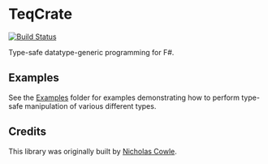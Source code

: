 # TeqCrate

[![Build Status](https://github.com/nickcowle/TeqCrate/actions/workflows/dotnetcore.yml/badge.svg)](https://github.com/nickcowle/TeqCrate/actions/workflows/dotnetcore.yml)

Type-safe datatype-generic programming for F#.

## Examples

See the [Examples](./Examples) folder for examples demonstrating how to perform type-safe manipulation of various different types.

## Credits

This library was originally built by [Nicholas Cowle](https://github.com/nickcowle).
